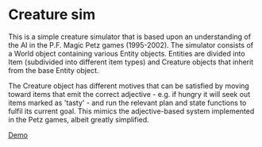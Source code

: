 # Creature sim

This is a simple creature simulator that is based upon an understanding of the AI in the P.F. Magic Petz games (1995-2002). The simulator consists of a World object containing various Entity objects. Entities are divided into Item (subdivided into different item types) and Creature objects that inherit from the base Entity object.

The Creature object has different motives that can be satisfied by moving toward items that emit the correct adjective - e.g. if hungry it will seek out items marked as 'tasty' - and run the relevant plan and state functions to fulfil its current goal. This mimics the adjective-based system implemented in the Petz games, albeit greatly simplified.

[Demo](https://codepen.io/jsanderson/pen/dyLeyEQ?editors=1010)
